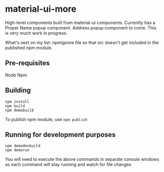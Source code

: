 # material-ui-more

High-level components built from material-ui components. Currently has a Proper Name popup component. Address popup component to come. This is very much work in progress.

What's next on my list: npmignore file so that src doesn't get included in the published npm module.

## Pre-requisites

Node
Npm

## Building

    npm install
    npm build
    npm demobuild

To publish npm module, use `npm publish`

## Running for development purposes

    npm demodevbuild
    npm demorun

You will need to execute the above commands in separate console windows as each command will stay running and watch for file changes